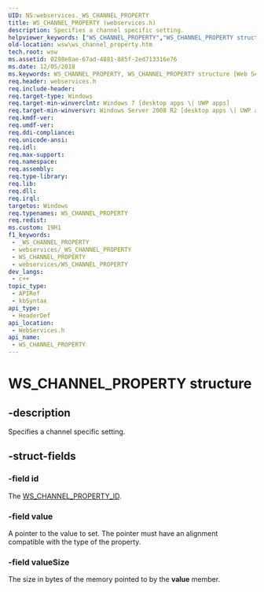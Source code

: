 ```yaml
---
UID: NS:webservices._WS_CHANNEL_PROPERTY
title: WS_CHANNEL_PROPERTY (webservices.h)
description: Specifies a channel specific setting.
helpviewer_keywords: ["WS_CHANNEL_PROPERTY","WS_CHANNEL_PROPERTY structure [Web Services for Windows]","webservices/WS_CHANNEL_PROPERTY","wsw.ws_channel_property"]
old-location: wsw\ws_channel_property.htm
tech.root: wsw
ms.assetid: 0298e8ae-67ad-4881-885f-2ed713316e76
ms.date: 12/05/2018
ms.keywords: WS_CHANNEL_PROPERTY, WS_CHANNEL_PROPERTY structure [Web Services for Windows], webservices/WS_CHANNEL_PROPERTY, wsw.ws_channel_property
req.header: webservices.h
req.include-header: 
req.target-type: Windows
req.target-min-winverclnt: Windows 7 [desktop apps \| UWP apps]
req.target-min-winversvr: Windows Server 2008 R2 [desktop apps \| UWP apps]
req.kmdf-ver: 
req.umdf-ver: 
req.ddi-compliance: 
req.unicode-ansi: 
req.idl: 
req.max-support: 
req.namespace: 
req.assembly: 
req.type-library: 
req.lib: 
req.dll: 
req.irql: 
targetos: Windows
req.typenames: WS_CHANNEL_PROPERTY
req.redist: 
ms.custom: 19H1
f1_keywords:
 - _WS_CHANNEL_PROPERTY
 - webservices/_WS_CHANNEL_PROPERTY
 - WS_CHANNEL_PROPERTY
 - webservices/WS_CHANNEL_PROPERTY
dev_langs:
 - c++
topic_type:
 - APIRef
 - kbSyntax
api_type:
 - HeaderDef
api_location:
 - WebServices.h
api_name:
 - WS_CHANNEL_PROPERTY
---
```


# WS_CHANNEL_PROPERTY structure


## -description

Specifies a channel specific setting.

## -struct-fields

### -field id

The <a href="https://docs.microsoft.com/windows/desktop/api/webservices/ne-webservices-ws_channel_property_id">WS_CHANNEL_PROPERTY_ID</a>.

### -field value

A pointer to the value to set.
                    The pointer must have an alignment compatible with the type
                    of the property.

### -field valueSize

The size in bytes of the memory pointed to by the <b>value</b> member.

